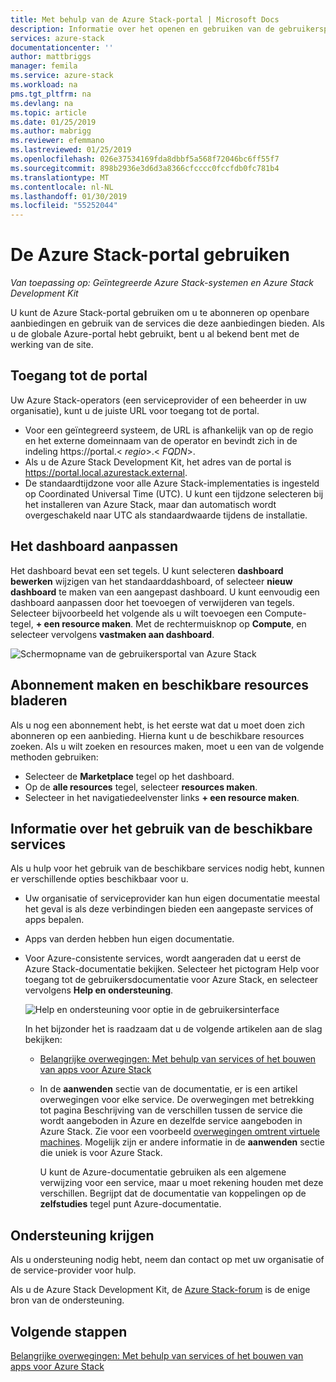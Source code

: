 ```yaml
---
title: Met behulp van de Azure Stack-portal | Microsoft Docs
description: Informatie over het openen en gebruiken van de gebruikersportal in Azure Stack.
services: azure-stack
documentationcenter: ''
author: mattbriggs
manager: femila
ms.service: azure-stack
ms.workload: na
pms.tgt_pltfrm: na
ms.devlang: na
ms.topic: article
ms.date: 01/25/2019
ms.author: mabrigg
ms.reviewer: efemmano
ms.lastreviewed: 01/25/2019
ms.openlocfilehash: 026e37534169fda8dbbf5a568f72046bc6ff55f7
ms.sourcegitcommit: 898b2936e3d6d3a8366cfcccc0fccfdb0fc781b4
ms.translationtype: MT
ms.contentlocale: nl-NL
ms.lasthandoff: 01/30/2019
ms.locfileid: "55252044"
---
```

# <a name="use-the-azure-stack-portal"></a>De Azure Stack-portal gebruiken

*Van toepassing op: Geïntegreerde Azure Stack-systemen en Azure Stack Development Kit*

U kunt de Azure Stack-portal gebruiken om u te abonneren op openbare aanbiedingen en gebruik van de services die deze aanbiedingen bieden. Als u de globale Azure-portal hebt gebruikt, bent u al bekend bent met de werking van de site.

## <a name="access-the-portal"></a>Toegang tot de portal

Uw Azure Stack-operators (een serviceprovider of een beheerder in uw organisatie), kunt u de juiste URL voor toegang tot de portal.

- Voor een geïntegreerd systeem, de URL is afhankelijk van op de regio en het externe domeinnaam van de operator en bevindt zich in de indeling https://portal.&lt; *regio*&gt;.&lt; *FQDN*&gt;.
- Als u de Azure Stack Development Kit, het adres van de portal is https://portal.local.azurestack.external.
- De standaardtijdzone voor alle Azure Stack-implementaties is ingesteld op Coordinated Universal Time (UTC). U kunt een tijdzone selecteren bij het installeren van Azure Stack, maar dan automatisch wordt overgeschakeld naar UTC als standaardwaarde tijdens de installatie.

## <a name="customize-the-dashboard"></a>Het dashboard aanpassen

Het dashboard bevat een set tegels. U kunt selecteren **dashboard bewerken** wijzigen van het standaarddashboard, of selecteer **nieuw dashboard** te maken van een aangepast dashboard. U kunt eenvoudig een dashboard aanpassen door het toevoegen of verwijderen van tegels. Selecteer bijvoorbeeld het volgende als u wilt toevoegen een Compute-tegel, **+ een resource maken**. Met de rechtermuisknop op **Compute**, en selecteer vervolgens **vastmaken aan dashboard**.

![Schermopname van de gebruikersportal van Azure Stack](media/azure-stack-use-portal/userportal.png)

## <a name="create-subscription-and-browse-available-resources"></a>Abonnement maken en beschikbare resources bladeren

Als u nog een abonnement hebt, is het eerste wat dat u moet doen zich abonneren op een aanbieding. Hierna kunt u de beschikbare resources zoeken. Als u wilt zoeken en resources maken, moet u een van de volgende methoden gebruiken:

- Selecteer de **Marketplace** tegel op het dashboard.
- Op de **alle resources** tegel, selecteer **resources maken**.
- Selecteer in het navigatiedeelvenster links **+ een resource maken**.

## <a name="learn-how-to-use-available-services"></a>Informatie over het gebruik van de beschikbare services

Als u hulp voor het gebruik van de beschikbare services nodig hebt, kunnen er verschillende opties beschikbaar voor u.

- Uw organisatie of serviceprovider kan hun eigen documentatie meestal het geval is als deze verbindingen bieden een aangepaste services of apps bepalen.
- Apps van derden hebben hun eigen documentatie.
- Voor Azure-consistente services, wordt aangeraden dat u eerst de Azure Stack-documentatie bekijken. Selecteer het pictogram Help voor toegang tot de gebruikersdocumentatie voor Azure Stack, en selecteer vervolgens **Help en ondersteuning**.

    ![Help en ondersteuning voor optie in de gebruikersinterface](media/azure-stack-use-portal/HelpAndSupport.png)

    In het bijzonder het is raadzaam dat u de volgende artikelen aan de slag bekijken:

    - [Belangrijke overwegingen: Met behulp van services of het bouwen van apps voor Azure Stack](azure-stack-considerations.md)
    - In de **aanwenden** sectie van de documentatie, er is een artikel overwegingen voor elke service. De overwegingen met betrekking tot pagina Beschrijving van de verschillen tussen de service die wordt aangeboden in Azure en dezelfde service aangeboden in Azure Stack. Zie voor een voorbeeld [overwegingen omtrent virtuele machines](azure-stack-vm-considerations.md). Mogelijk zijn er andere informatie in de **aanwenden** sectie die uniek is voor Azure Stack.

      U kunt de Azure-documentatie gebruiken als een algemene verwijzing voor een service, maar u moet rekening houden met deze verschillen. Begrijpt dat de documentatie van koppelingen op de **zelfstudies** tegel punt Azure-documentatie.

## <a name="get-support"></a>Ondersteuning krijgen

Als u ondersteuning nodig hebt, neem dan contact op met uw organisatie of de service-provider voor hulp.

Als u de Azure Stack Development Kit, de [Azure Stack-forum](https://social.msdn.microsoft.com/Forums/azure/home?forum=azurestack) is de enige bron van de ondersteuning.

## <a name="next-steps"></a>Volgende stappen

[Belangrijke overwegingen: Met behulp van services of het bouwen van apps voor Azure Stack](azure-stack-considerations.md)
